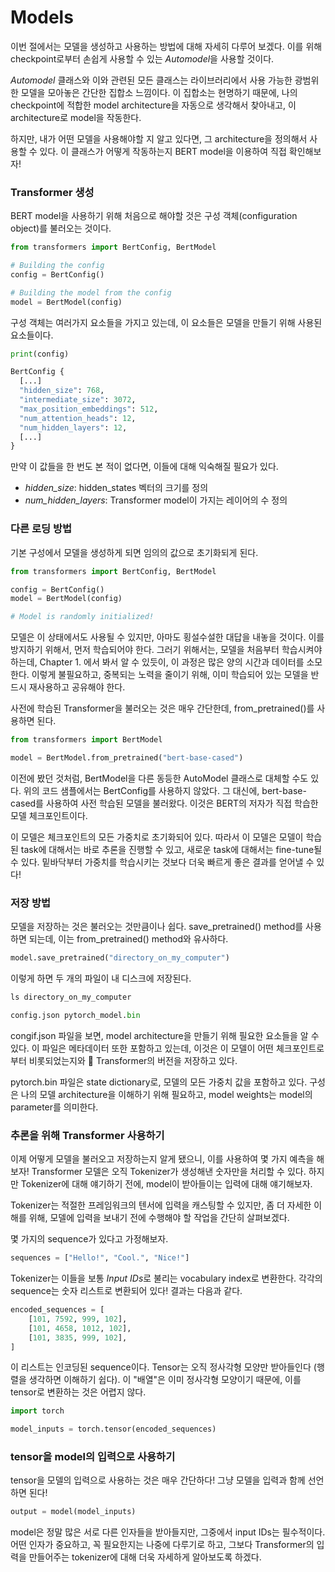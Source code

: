 # Models

이번 절에서는 모델을 생성하고 사용하는 방법에 대해 자세히 다루어 보겠다. 
이를 위해 checkpoint로부터 손쉽게 사용할 수 있는 *Automodel*을 사용할 것이다.

*Automodel* 클래스와 이와 관련된 모든 클래스는 라이브러리에서 사용 가능한 광범위한 모델을 모아놓은 간단한 집합소 느낌이다.
이 집합소는 현명하기 때문에, 나의 checkpoint에 적합한 model architecture을 자동으로 생각해서 찾아내고, 이 architecture로 model을 작동한다.

하지만, 내가 어떤 모델을 사용해야할 지 알고 있다면, 그 architecture을 정의해서 사용할 수 있다.
이 클래스가 어떻게 작동하는지 BERT model을 이용하여 직접 확인해보자!

### Transformer 생성

BERT model을 사용하기 위해 처음으로 해야할 것은 구성 객체(configuration object)를 불러오는 것이다.

``` python
from transformers import BertConfig, BertModel

# Building the config
config = BertConfig()

# Building the model from the config
model = BertModel(config)
```

구성 객체는 여러가지 요소들을 가지고 있는데, 이 요소들은 모델을 만들기 위해 사용된 요소들이다.

``` python
print(config)
```

``` python
BertConfig {
  [...]
  "hidden_size": 768,
  "intermediate_size": 3072,
  "max_position_embeddings": 512,
  "num_attention_heads": 12,
  "num_hidden_layers": 12,
  [...]
}
```

만약 이 값들을 한 번도 본 적이 없다면, 이들에 대해 익숙해질 필요가 있다. 
- *hidden_size*: hidden_states 벡터의 크기를 정의
- *num_hidden_layers*: Transformer model이 가지는 레이어의 수 정의

### 다른 로딩 방법

기본 구성에서 모델을 생성하게 되면 임의의 값으로 초기화되게 된다.

``` python
from transformers import BertConfig, BertModel

config = BertConfig()
model = BertModel(config)

# Model is randomly initialized!
```

모델은 이 상태에서도 사용될 수 있지만, 아마도 횡설수설한 대답을 내놓을 것이다. 
이를 방지하기 위해서, 먼저 학습되어야 한다.
그러기 위해서는, 모델을 처음부터 학습시켜야 하는데, Chapter 1. 에서 봐서 알 수 있듯이, 이 과정은 많은 양의 시간과 데이터를 소모한다.
이렇게 불필요하고, 중복되는 노력을 줄이기 위해, 이미 학습되어 있는 모델을 반드시 재사용하고 공유해야 한다.

사전에 학습된 Transformer을 불러오는 것은 매우 간단한데, from_pretrained()를 사용하면 된다.

``` python
from transformers import BertModel

model = BertModel.from_pretrained("bert-base-cased")
```

이전에 봤던 것처럼, BertModel을 다른 동등한 AutoModel 클래스로 대체할 수도 있다. 
위의 코드 샘플에서는 BertConfig를 사용하지 않았다.
그 대신에, bert-base-cased를 사용하여 사전 학습된 모델을 불러왔다.
이것은 BERT의 저자가 직접 학습한 모델 체크포인트이다.

이 모델은 체크포인트의 모든 가중치로 초기화되어 있다.
따라서 이 모델은 모델이 학습된 task에 대해서는 바로 추론을 진행할 수 있고, 새로운 task에 대해서는 fine-tune될 수 있다.
밑바닥부터 가중치를 학습시키는 것보다 더욱 빠르게 좋은 결과를 얻어낼 수 있다!

### 저장 방법

모델을 저장하는 것은 불러오는 것만큼이나 쉽다.
save_pretrained() method를 사용하면 되는데, 이는 from_pretrained() method와 유사하다.

``` python
model.save_pretrained("directory_on_my_computer")
```

이렇게 하면 두 개의 파일이 내 디스크에 저장된다.

``` python
ls directory_on_my_computer

config.json pytorch_model.bin
```

congif.json 파일을 보면, model architecture을 만들기 위해 필요한 요소들을 알 수 있다.
이 파일은 메타데이터 또한 포함하고 있는데, 이것은 이 모델이 어떤 체크포인트로부터 비롯되었는지와 🤗 Transformer의 버전을 저장하고 있다.

pytorch.bin 파일은 state dictionary로, 모델의 모든 가중치 값을 포함하고 있다.
구성은 나의 모델 architecture을 이해하기 위해 필요하고, model weights는 model의 parameter를 의미한다.

### 추론을 위해 Transformer 사용하기

이제 어떻게 모델을 불러오고 저장하는지 알게 됐으니, 이를 사용하여 몇 가지 예측을 해보자!
Transformer 모델은 오직 Tokenizer가 생성해낸 숫자만을 처리할 수 있다.
하지만 Tokenizer에 대해 얘기하기 전에, model이 받아들이는 입력에 대해 얘기해보자.

Tokenizer는 적절한 프레임워크의 텐서에 입력을 캐스팅할 수 있지만, 좀 더 자세한 이해를 위해, 모델에 입력을 보내기 전에 수행해야 할 작업을 간단히 살펴보겠다.

몇 가지의 sequence가 있다고 가정해보자.

``` python
sequences = ["Hello!", "Cool.", "Nice!"]
```

Tokenizer는 이들을 보통 *Input IDs*로 불리는 vocabulary index로  변환한다. 
각각의 sequence는 숫자 리스트로 변환되어 있다! 결과는 다음과 같다.

``` python
encoded_sequences = [
    [101, 7592, 999, 102],
    [101, 4658, 1012, 102],
    [101, 3835, 999, 102],
]
```

이 리스트는 인코딩된 sequence이다. 
Tensor는 오직 정사각형 모양만 받아들인다 (행렬을 생각하면 이해하기 쉽다).
이 "배열"은 이미 정사각형 모양이기 때문에, 이를 tensor로 변환하는 것은 어렵지 않다.

``` python
import torch

model_inputs = torch.tensor(encoded_sequences)
```

### tensor을 model의 입력으로 사용하기

tensor을 모델의 입력으로 사용하는 것은 매우 간단하다! 그냥 모델을 입력과 함께 선언하면 된다!

``` python
output = model(model_inputs)
```

model은 정말 많은 서로 다른 인자들을 받아들지만, 그중에서 input IDs는 필수적이다.
어떤 인자가 중요하고, 꼭 필요한지는 나중에 다루기로 하고, 그보다 Transformer의 입력을 만들어주는 tokenizer에 대해 더욱 자세하게 알아보도록 하겠다.
